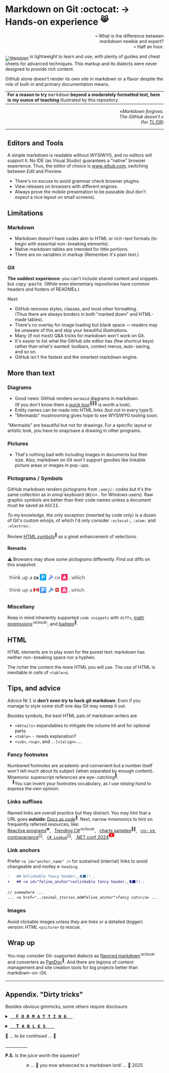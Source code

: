 # Markdown on Git :octocat: &rarr;&thinsp; Hands-on experience <sup>😹</sup>

<p align="right"><b>&ndash;</b>&nbsp;What is the difference between<br /><i>markdown</i> newbie and expert?<br /><b>&ndash;</b>&nbsp;Half an hour.</p>

<sub>[![Markdown](https://img.shields.io/badge/Markdown-%23000000.svg?logo=markdown&logoColor=white)](#)</sub> is lightweight to learn and use, with plenty of guides and cheat sheets for advanced techniques. This markup and its dialects were never designed to provide rich content.

GitHub alone doesn't render its own site in markdown or a flavor despite the role of built-in and primary documentation means.

<table align="center"><tr></tr><tr><td><b>For a reason to try</b> <samp>markdown</samp> <b>beyond a moderately formatted text, here is my ounce of teaching</b> illustrated by this repository.</td></tr></table>

<p dir="rtl"><i>.Markdown forgives</i>»<br /><i>«.The GitHub doesn't</i><br />(for <a href="https://www.merriam-webster.com/dictionary/TL%3BDR">TL;DR</a>)</p>

<table><tr valign="top"><td>
    
## Editors and Tools

A simple markdown is readable without WYSIWYG, and no editors will support it. 
No IDE (as Visual Studio) guarantees a "native" browser experience. Thus, the editor of choice is www.gihub.com, switching between _Edit_ and _Preview_.

* There's no excuse to avoid grammar check browser plugins.
* View releases on browsers with different engines.
* Always prove the mobile presentation to be passable (but don't expect a nice layout on small screens).

## Limitations

### Markdown

- Markdown doesn't have codes akin to HTML or rich-text formats (to begin with essential non-breaking elements).
- Native markdown tables are intended for little portions.
- There are no variables in markup (Remember it's plain text.)

### Git

<b>The saddest experience:</b> you can't include shared content and snippets but <samp>copy-paste</samp>. (While even elementary repositories have common headers and footers of READMEs.)

Next:

- GitHub removes styles, classes, and most other formatting.\
(Thus there are always borders in both "marked down" and HTML-made tables).
- There's no overlay for image loading but blank space &mdash; readers may be unaware of this and skip your beautiful illustrations.
- Many (if not most) Q&A tricks for markdown won't work on Git.
- It's easier to list what the GitHub site editor has (few shortcut keys) rather than what's wanted: toolbars, context menus, auto-saving, and so on.
- GitHub isn't the fastest and the smartest markdown engine.

## More than text

### Diagrams

+ Good news: GitHub renders `mermaid` diagrams in markdown.\
(If you don't know them a <a href="https://mermaid.js.org/intro/">quick tour</a><sup>🧜🏼‍♀️</sup> is worth a look).
+ Entity names can be made into HTML links (but not in every type&thinsp;**!**).
+ "Mermaids" mushrooming gives hope to see WYSIWYG tooling soon.

"Mermaids" are beautiful but not for drawings. For a specific layout or artistic look, you have to snap/save a drawing in other programs.

### Pictures

+ That's nothing bad with including images in documents but their size. Also, markdown on Git won't support goodies like linkable picture areas or images in pop-ups.

### Pictograms / Symbols

GitHub markdown renders pictograms from <code>:<i>emoji</i>:</code> codes but it's the same collection as in _emoji keyboard_ (<kbd>Win+.</kbd> for Windows users). Raw graphic symbols are better than their code names unless a document must be saved as <samp>ASCII</samp>.

To my knowledge, the only exception (inserted by code only) is a dozen of Git's custom emojis, of which I'd only consider <code>:octocat:</code>, <code>:atom:</code> and <code>:electron:</code>.

Review [HTML symbols](https://www.w3schools.com/charsets/ref_html_symbols.asp)<sup>🔗</sup> as a great enhancement of selections.

#### Remarks

<p>⚠️ Browsers may show some pictograms differently. Find out diffs on this snapshot:</p>
<p><a href="essays/README+/AI-2020s.md#evidence"><img alt="&nbsp;string of emojis presented different" src="../../_rsc/_img/snap/screen/emojis_diff-browsers.jpg" title="&nbsp;Click to see how it looks in yours" /></a></p>

### Miscellany

Keep in mind inherently supported `code snippets` with `diffs`, [math expressions](https://docs.github.com/en/get-started/writing-on-github/working-with-advanced-formatting/writing-mathematical-expressions)<sup>:octocat:</sup>, and [badges](https://shields.io/)<sup>🔗</sup>.

## HTML

HTML elements are in play even for the purest text: markdown has neither non-breaking space nor a hyphen.

The richer the content the more HTML you will use. The use of HTML is inevitable in cells of `<table>`<i>s</i>.

## Tips, and advice

Advice Nr&thinsp;1 is **don't even try to hack git markdown**. Even if you manage to style some stuff one day Git may sweep it out.

Besides symbols, the best HTML pals of markdown writers are

+ `<details>` expandables to mitigate the volume hit and for optional parts.
+ `<table>` - needs explanation?
+ `<sub>`, `<sup>`, and `..[v]align=..`.

### Fancy footnotes

Numbered footnotes are academic and convenient but a number itself won't tell much about its subject (when separated by enough content). Mnemonic superscript references are eye-catching<sup>🙋</sup>.\
&nbsp;&nbsp;&nbsp;&nbsp;<sup>🙋</sup>You can invent your footnotes vocabulary, as I use _raising hand_ to express the own opinion.

### Links suffixes

Named links are overall practice but they distract. You may hint that a URL goes **outside**: [Docs as code](https://www.writethedocs.org/guide/docs-as-code/)<sup>🔗</sup>. 
Next, narrow mnemonics to hint on frequently referred resources, like:\
[Reactive programs](https://en.wikipedia.org/wiki/Reactive_programming)<sup><b>w</b></sup>,&nbsp;&nbsp;
[Trending C#](https://github.com/trending/c%23)<sup>:octocat:</sup>,&nbsp;&nbsp;
[charts samples](https://mermaid.js.org/syntax/examples.html)<sup>🧜‍♀️</sup>,&nbsp;&nbsp;
[co- _vs._ contravariance](https://learn.microsoft.com/en-us/dotnet/standard/generics/covariance-and-contravariance)<sup>🪟</sup>,&nbsp;&nbsp;
[`C# Lookup`](https://learn.microsoft.com/en-us/dotnet/api/system.linq.lookup-2)<sup>🪟</sup>,&nbsp;&nbsp;
[.NET conf 2024](https://www.youtube.com/watch?v=ikSNL-lxolc)<sup><picture><img src="../../_rsc/_img/logo/logo-youtube_h12px.jpg" title="&nbsp;link to YouTube video" /></picture></sup>.

### <a id="link-achors" />Link anchors

Prefer `<a id="anchor_name" />` for sustained (internal) links to avoid changeable and motley `#-heading`.

```diff
-   ## Unlinkable fancy header,,🐈‍⬛!!..
+   ## <a id="feline_anchor">unlinkable fancy header,,🐈‍⬛!!..

// somewhere ...
... <a href="../animal_stories.md#feline_anchor">fancy cats</a> ...
```

### Images

Avoid clickable images unless they are links or a detailed (bigger) version: HTML `<picture>` to rescue.

## Wrap up

You may consider Git-supported dialects as [flavored markdown](https://github.github.com/gfm/)<sup>:octocat:</sup> and converters as [PanDoc](https://pandoc.org)<sup>🔗</sup>. And
there are legions of content management and site creation tools for big projects better than markdown-on-Git.

</td><td><picture><img width="125px" alt="&nbsp;LONG READ" src="../../_rsc/_img/signs/LongRead/4000px_rotate90.jpg" /></picture></td></tr></table>

## Appendix. "Dirty tricks"

Besides obvious gimmicks, some others require disclosure.

<details><summary><ins>&nbsp;&nbsp;&nbsp;&nbsp;&nbsp;<b>F<samp>&thinsp;O&thinsp;R&thinsp;M&thinsp;A&thinsp;T&thinsp;T&thinsp;I&thinsp;N&thinsp;G</samp></b>&nbsp;&nbsp;&nbsp;&nbsp;&nbsp;</ins></summary>

<table align="center"><tr></tr><tr><td>Centered or right-aligned block quote</td></table>

\___________</details>

<details><summary><ins>&nbsp;&nbsp;&nbsp;&nbsp;&nbsp;<b>T<samp>&thinsp;A&thinsp;B&thinsp;L&thinsp;E&thinsp;S&thinsp;</samp></b>&nbsp;&nbsp;&nbsp;&nbsp;&nbsp;</ins></summary>
&nbsp;
    
+ Markdown automatically highlights alternative rows, but by inserting `</tr><tr>` you can master it.

\___________</details>

🐝 ... _to be continued_ ... 🐝 

\___________

**P.S.** Is the juice worth the squeeze?

<div align="center"> 🔚 ... 🎉 you now advanced to a markdown lord❕ ... 🌙 2025</div> 
